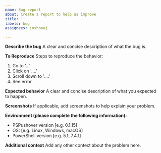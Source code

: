 ```yaml
---
name: Bug report
about: Create a report to help us improve
title: ''
labels: bug
assignees: joshooaj

---
```


**Describe the bug**
A clear and concise description of what the bug is.

**To Reproduce**
Steps to reproduce the behavior:
1. Go to '...'
2. Click on '....'
3. Scroll down to '....'
4. See error

**Expected behavior**
A clear and concise description of what you expected to happen.

**Screenshots**
If applicable, add screenshots to help explain your problem.

**Environment (please complete the following information):**
 - PSPushover version [e.g. 0.1.15]
 - OS: [e.g. Linux, Windows, macOS]
 - PowerShell version [e.g. 5.1, 7.4.1]

**Additional context**
Add any other context about the problem here.
